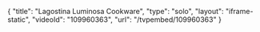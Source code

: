 {
    "title": "Lagostina Luminosa Cookware",
    "type": "solo",
    "layout": "iframe-static",
    "videoId": "109960363",
    "url": "\/tvpembed\/109960363"
}